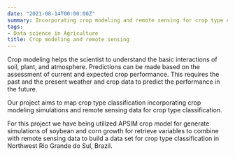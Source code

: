 ```yaml
---
date: "2021-08-14T00:00:00Z"
summary: Incorporating crop modeling and remote sensing for crop type classification.
tags:
- Data science in Agriculture
title: Crop modeling and remote sensing
---
```


Crop modeling helps the scientist to understand the basic interactions of soil, plant, and atmosphere. Predictions can be made based on the assessment of current and expected crop performance. This requires the past and the present weather and crop data to predict the performance in the future.

Our project aims to map crop type classification incorporating crop modeling simulations and remote sensing data for crop type classification.

For this project we have being utilized APSIM crop model for generate simulations of soybean and corn growth for retrieve variables to combine with remote sensing data to build a data set for crop type classification in Northwest Rio Grande do Sul, Brazil.

